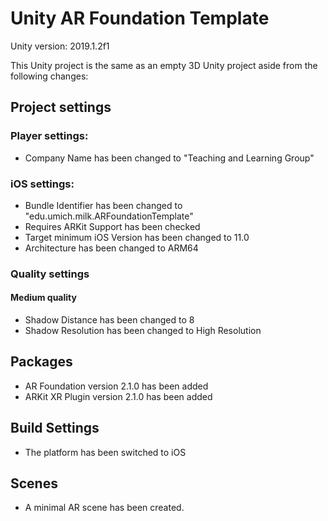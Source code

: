 # Unity AR Foundation Template

Unity version: 2019.1.2f1

This Unity project is the same as an empty 3D Unity project aside from the following changes:

## Project settings

### Player settings:

- Company Name has been changed to "Teaching and Learning Group"

### iOS settings:

- Bundle Identifier has been changed to "edu.umich.milk.ARFoundationTemplate"
- Requires ARKit Support has been checked
- Target minimum iOS Version has been changed to 11.0
- Architecture has been changed to ARM64

### Quality settings

#### Medium quality

- Shadow Distance has been changed to 8
- Shadow Resolution has been changed to High Resolution

## Packages

- AR Foundation version 2.1.0 has been added
- ARKit XR Plugin version 2.1.0 has been added

## Build Settings

- The platform has been switched to iOS

## Scenes

- A minimal AR scene has been created.